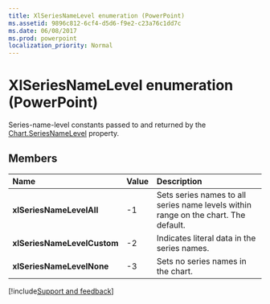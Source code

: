 ```yaml
---
title: XlSeriesNameLevel enumeration (PowerPoint)
ms.assetid: 9896c812-6cf4-d5d6-f9e2-c23a76c1dd7c
ms.date: 06/08/2017
ms.prod: powerpoint
localization_priority: Normal
---
```



# XlSeriesNameLevel enumeration (PowerPoint)

Series-name-level constants passed to and returned by the [Chart.SeriesNameLevel](PowerPoint.chart.seriesnamelevel.md) property.


## Members



|Name|Value|Description|
|:-----|:-----|:-----|
|**xlSeriesNameLevelAll**|-1|Sets series names to all series name levels within range on the chart. The default.|
|**xlSeriesNameLevelCustom**|-2|Indicates literal data in the series names.|
|**xlSeriesNameLevelNone**|-3|Sets no series names in the chart.|

[!include[Support and feedback](~/includes/feedback-boilerplate.md)]